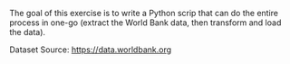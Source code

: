 The goal of this exercise is to write a Python scrip that can do the entire process in one-go (extract the World Bank data, then transform  and load the data).

Dataset Source: https://data.worldbank.org
